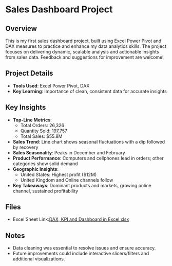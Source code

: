 # Sales Dashboard Project

## Overview
This is my first sales dashboard project, built using Excel Power Pivot and DAX measures to practice and enhance my data analytics skills. The project focuses on delivering dynamic, scalable analysis and actionable insights from sales data. Feedback and suggestions for improvement are welcome!

## Project Details
- **Tools Used**: Excel Power Pivot, DAX
- **Key Learning**: Importance of clean, consistent data for accurate insights

## Key Insights
- **Top-Line Metrics**: 
  - Total Orders: 26,326
  - Quantity Sold: 197,757
  - Total Sales: $55.8M
- **Sales Trend**: Line chart shows seasonal fluctuations with a dip followed by recovery
- **Sales Seasonality**: Peaks in December and February
- **Product Performance**: Computers and cellphones lead in orders; other categories show solid demand
- **Geographic Insights**: 
  - United States: Highest profit ($12M)
  - United Kingdom and Online channels follow
- **Key Takeaways**: Dominant products and markets, growing online channel, sustained profitability

## Files
- Excel Sheet Link:[DAX, KPI and Dashboard in Excel.xlsx](https://1drv.ms/x/c/50206BBEA3EE92E0/Efz5WyDJjH1Fr6Ur3V1DNhEBnBMfHAps25RpYBO-V5k2Wg?e=pSQI8X)


## Notes
- Data cleaning was essential to resolve issues and ensure accuracy.
- Future improvements could include interactive slicers/filters and additional visualizations.
